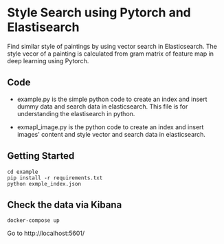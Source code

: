 Style Search using Pytorch and Elastisearch
====

Find similar style of paintings by using vector search in Elasticsearch.
The style vecor of a painting is calculated from gram matrix of feature map in deep learning using Pytorch.

## Code

* example.py is the simple python code to create an index and insert dummy data and search data in elasticsearch. This file is for understanding the elastisearch in python.

* exmapl_image.py is the python code to create an index and insert images' content and style vector and search data in elasticsearch. 

## Getting Started

```
cd example
pip install -r requirements.txt
python exmple_index.json
```

## Check the data via Kibana

```
docker-compose up
```
Go to http://localhost:5601/


